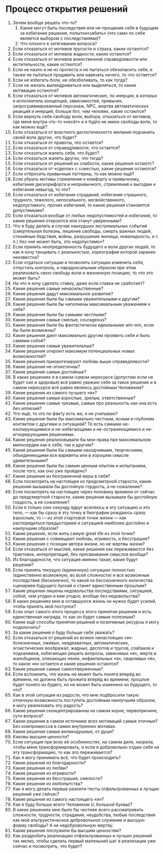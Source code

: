 # Процесс открытия решений

1. Зачем вообще решать что-то?
   1. Какие могут быть последствия или не-прощения себя в будущем за избегание решения, попытки«забить» (что само по себе является выбором с последствиями)?&#x20;
   2. Что плохого в затягивании вопроса?
2. Если отказаться от мотивов трусости и страха, какие остаются?
3. Если отказаться от мотивов жадности, какие остаются?
4. Если отказаться от мотивов воинственной справедливости или мстительности, какие остаются?
5. Если не назло и не из протеста и не пытаться обезопасить себя, и также не пытаться продавить или навязать ничего, то что остается?
6. Если не избегать боли, не обезболивать, то как тогда?
7. Если не желать выпендриваться или выделяться, то какие мотивации остаются?
8. Если отказаться от мотивов автоматических, по инерции, в которых я исполнитель концепций, зависимостей, привычек, запрограммированный персонаж, NPC, жертва автоматических реакций и инерций, больше бот, чем человек, какие остаются?
9. Если вернуть себе свободу воли, выбора, отказаться от мотивов, где меня внутри что-то «несёт» и я будто не имею свободы воли, то как можно ещё?
10. Если отказаться от властного деспотическогго желания подчинить своей воле других, что будет?
11. Если отказаться от правоты, что остается?
12. Если отказаться от справедливости, что остается?
13. Если отказаться жалеть себя, что будет?
14. Если отказаться жалеть других, что  тогда?
15. Если отказаться от решений из слабости, какие решения остаютс?
16. Если отказаться от «сделок» с совестью, какие решения остаются?
17. Если отбросить привычные паттерны, то как можно ещё?
18. Если убрать мотивы стремления к комфорту и привычному, избегания дискормфорта и непривычного, стремления к выгодам и избегания невыгод, то что?
19. Если отказаться от избегания страданий, избегания страшного, трудного, тяжелого, непосильного, несвойственного, недопустимого, прочих избеганий, то какие решения становятся допустимыми?
20. Если отказаться вообще от любых недопустимостей и избеганий, то какие решения откроются или станут уверенными?
21. Что я буду делать в случае наихудших экстремальных событий (смертельная болезнь, лишение свободы, смерть важных людей, стихийные бедствия, войны, разрушение жилища, инвалидность, и т. п.) без «не может быть, это недопустимо»?
22. Если принять неопределенность будущего и воли других людей, то как я хочу танцевать с реальностью, хореография которой заранее неизвестна?
23. Если отдаться ситуации и позволить ситуации изменить себя, отпустить контроль, и парадоксальным образом при этом реализовать свою свободу воли и жизненную позицию, то что это может быть?
24. На что я хочу сделать ставку, даже если ставка не сработает?
25. Какие решения самые ненасильственные?
26. Какие решения дадут максимальное развитие?
27. Какие решения были бы самыми уважительными к другим?
28. Какие решения были бы наполнены максимальным уважением к себе?
29. Какие решения были бы самыми честными?
30. Какие решения самые смелые, courageous?
31. Какие решения были бы фантастически идеальными win-win, если бы были возможны?
32. Какие решения дают максимально другим проявить себя и быть самими собой?
33. Какие решения самые уважительные?
34. Какие решения откроют максимум потенциальных новых возможностей?
35. Какие решения приоритезируют любовь выше справедливости?
36. Какие решения не-эгоистичны?
37. Какие решения самые достойные?
38. В каких решениях я в самом-самом нересурсе (допустим если не будет сил и здоровья) всё равно уважаю себя за такое решение и в самом нересурсе всё равно являюсь достойным Человеком?
39. Какие решения из самого лучшего «я»?
40. Какие решения самые взрослые, зрелые, ответственные?
41. Какие решения самые трезвые, самые про реальность как она есть без иллюзий?
42. Что ещё, то что по факту есть же, я не учитываю?
43. Какие решения были бы максимально честным, ясным и глубоким контактом с другими и ситуацией? То есть самыми не-изолирующимися и не-избегающими и не-остраняющимися и не-игнорирующими решениями.
44. Какие решения реализовывали бы мои права при максимальном милосердии как к себе, так и другим?
45. Какие решения были бы самыми находчивыми, творческими, объединяющими все варианты или в хорошем смысле удивительными?
46. Какие решения были бы самым ценным опытом и испытанием, после того, как оно уже пройдено?
47. Какие решения из безграничной веры в себя?
48. Если посмотреть на настоящее из предсметрной старости, какие решения вызывали бы достойную гордость, а не сожаление?
49. Если посмотреть на настоящее через половину времени от сейчас до предсмертной старости, какие решения вызывали бы достойную гордость, а не сожаление?
50. Если я только сию секунду вдруг вселяюсь в эту ситуацию и это тело, — как бы сразу в эту точку в биографии рождаюсь сразу взрослым, то — из этой стартовой точки жизни — как распорядиться предысторией и ситуацией наиболее достойно и наилучшим образом?
51. Какие решения, если жить самую great life из этой точки?
52. Какие решения с совмещают любовь, игривость, и бесстрашие?
53. Какие решения с позиции автора жизни, но не жертвы жизни?
54. Если отказаться от мыслей, какие решения как переживаются без трактовок, интерпретаций, без присваивания смыслов вообще?
55. Из благодарности, что ситуация именно такая, какие будут решения?
56. Если принять текущую (единичную) ситуацию полностью (единственно возможную, во всей сложности) и все возможные последствия (бесконечно), то какой из бессконечного количества сценариев будущего пускай и станет единственным прошлым?
57. Какие решения лишены недовольства последствиями, ситуацией, собой, чем угодно и кем угодно, вообще без недовольства?
58. В каких решениях мне в оставшуюся жизнь не нужно будет усилий, чтобы принять мой поступок?
59. Если опыт самого этого процесса этого принятия решения и есть единственная награда, то как он будет самым полезным?
60. Какие ещё способы принятия решений и позитивные ресурсы я могу подключить?
61. За какие решения я буду больше себя уважать?
62. Если отказаться от решений из всяких ненастоящих «я»: болезненных, лживых, неадекватных, автоматических, эгоистических воображал, жадных,  деспотов и трусов, слабаков и подхалимов, избегающих решать вопросы, зависимых «я», жертв и жалобщиков, опекающих нянек, инфантильных «я», сварливых «я», то какое «я» остается и какие решения остаются?
63. Какие решения самые самоотверженные?
64. Если вспомнить, что жизнь не может быть понята вперёд во времени, но должна быть прожита вперёд во времени, прошлое будет понято из будего, но не может быть изменено из будущего, то что?
65. Как в этой ситуации из радости, что мне подбросили такую отличную возможность поступить достойным наилучшим образом, я могу реализовать эту радость?
66. Какие решения сконцентрированны на самом корне, первопричине, сути вопроса?
67. Какие решения в самом источнике всех мотиваций самые этичные? Без компромиссов в самих внутренних мотивах.
68. Какие решения самые великодушные, от души?
69. Каковы высшие ценности?
70. Если ситуация при всех её особенностях, на самом деле, назрела, чтобы меня трансформировать, и если я добровольно отдаю себя на эту трансформацию, то как это переживается?
71. Как я могу принимать всё, что будет происходить?
72. Какие решения из благодарности?
73. Какие решения из любви?
74. Какие решения из игривости?
75. Какие решения из бесстрашия, смелости?
76. Какие решения из любопытства?
77. Как я могу делать первые реалити-тесты отфильтрованных и лучщих решений уже сейчас?
78. Какие решения из самого настоящего «я»?
79. Как я буду больше всего Человеком (с большой буквы)?
80. В каких решениях мне было бы честнее всего рассматривать сложности, трудности, страдания, неудобства, любые последствия как  моё альтруистическое добровольное служение и высшую форму свободы? А не недобровольную жертву.
81. Какие решения послужили бы высшим ценностям?
82. Как раздробить реализацию отфильтрованных и лучших решений так мелко, чтобы сделать первый маленький шаг в реализации уже сейчас и посмотреть, что будет?
